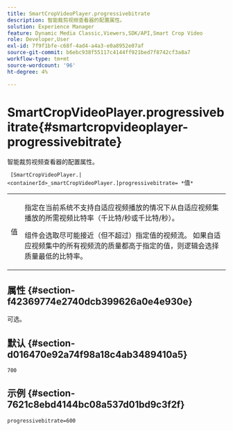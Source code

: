 ```yaml
---
title: SmartCropVideoPlayer.progressivebitrate
description: 智能裁剪视频查看器的配置属性。
solution: Experience Manager
feature: Dynamic Media Classic,Viewers,SDK/API,Smart Crop Video
role: Developer,User
exl-id: 7f9f1bfe-c68f-4ad4-a4a3-e0a8952e07af
source-git-commit: b6ebc938f55117c4144ff921bed7f8742cf3a8a7
workflow-type: tm+mt
source-wordcount: '96'
ht-degree: 4%

---
```


# SmartCropVideoPlayer.progressivebitrate{#smartcropvideoplayer-progressivebitrate}

智能裁剪视频查看器的配置属性。

` [SmartCropVideoPlayer.|<containerId>_smartCropVideoPlayer.]progressivebitrate= *`值`*`

<table id="table_C616483932C2482CA9794DDD7313FD7C"> 
 <tbody> 
  <tr> 
   <td colname="col1"> <p> <span class="codeph"> 值</span> </p> </td> 
   <td colname="col2"> <p> 指定在当前系统不支持自适应视频播放的情况下从自适应视频集播放的所需视频比特率（千比特/秒或千比特/秒）。 </p> <p>组件会选取尽可能接近（但不超过）指定值的视频流。 如果自适应视频集中的所有视频流的质量都高于指定的值，则逻辑会选择质量最低的比特率。 </p> </td> 
  </tr> 
 </tbody> 
</table>

## 属性 {#section-f42369774e2740dcb399626a0e4e930e}

可选。

## 默认 {#section-d016470e92a74f98a18c4ab3489410a5}

`700`

## 示例 {#section-7621c8ebd4144bc08a537d01bd9c3f2f}

```
progressivebitrate=600
```
